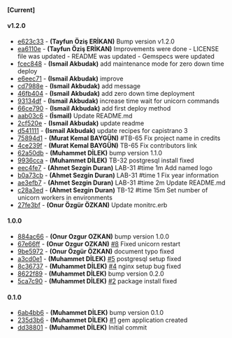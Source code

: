 
#### [Current]


#### v1.2.0
 * [e623c33](../../commit/e623c33) - __(Tayfun Öziş ERİKAN)__ Bump version v1.2.0
 * [ea6110e](../../commit/ea6110e) - __(Tayfun Öziş ERİKAN)__ Improvements were done - LICENSE file was updated - README was updated - Gemspecs were updated
 * [fcec848](../../commit/fcec848) - __(Ismail Akbudak)__ add maintenance mode for zero down time deploy
 * [e6eec71](../../commit/e6eec71) - __(Ismail Akbudak)__ improve
 * [cd7988e](../../commit/cd7988e) - __(Ismail Akbudak)__ add message
 * [46fb404](../../commit/46fb404) - __(Ismail Akbudak)__ add zero down time deployment
 * [93134df](../../commit/93134df) - __(Ismail Akbudak)__ increase time wait for unicorn commands
 * [66ce790](../../commit/66ce790) - __(Ismail Akbudak)__ add first deploy method
 * [aab03c6](../../commit/aab03c6) - __(İsmail)__ Update README.md
 * [2cf520e](../../commit/2cf520e) - __(Ismail Akbudak)__ update readme
 * [d541111](../../commit/d541111) - __(Ismail Akbudak)__ update recipes for capistrano 3
 * [75894d1](../../commit/75894d1) - __(Murat Kemal BAYGÜN)__ #TB-65 Fix project name in credits
 * [4ce239f](../../commit/4ce239f) - __(Murat Kemal BAYGÜN)__ TB-65 Fix contributors link
 * [62a50db](../../commit/62a50db) - __(Muhammet DİLEK)__ bump version 1.1.0
 * [9936cca](../../commit/9936cca) - __(Muhammet DİLEK)__ TB-32 postgresql install fixed
 * [eec4fe7](../../commit/eec4fe7) - __(Ahmet Sezgin Duran)__ LAB-31 #time 1m Add named logo
 * [b0a73cb](../../commit/b0a73cb) - __(Ahmet Sezgin Duran)__ LAB-31 #time 1 Fix year information
 * [ae3efb7](../../commit/ae3efb7) - __(Ahmet Sezgin Duran)__ LAB-31 #time 2m Update README.md
 * [c28a3ed](../../commit/c28a3ed) - __(Ahmet Sezgin Duran)__ TB-12 #time 15m Set number of unicorn workers in environments
 * [27fe3bf](../../commit/27fe3bf) - __(Onur Özgür ÖZKAN)__ Update monitrc.erb

#### 1.0.0
 * [884ac66](../../commit/884ac66) - __(Onur Ozgur OZKAN)__ bump version 1.0.0
 * [67e66ff](../../commit/67e66ff) - __(Onur Ozgur OZKAN)__ [#8](../../issues/8) Fixed unicorn restart
 * [9be5972](../../commit/9be5972) - __(Onur Özgür ÖZKAN)__ document typo fixed
 * [a3cd0e1](../../commit/a3cd0e1) - __(Muhammet DİLEK)__ [#5](../../issues/5) postgresql setup fixed
 * [8c36737](../../commit/8c36737) - __(Muhammet DİLEK)__ [#4](../../issues/4) nginx setup bug fixed
 * [8622f89](../../commit/8622f89) - __(Muhammet DİLEK)__ bump version 0.2.0
 * [5ca7c90](../../commit/5ca7c90) - __(Muhammet DİLEK)__ [#2](../../issues/2) package install fixed

#### 0.1.0
 * [6ab4bb6](../../commit/6ab4bb6) - __(Muhammet DİLEK)__ bump version 0.1.0
 * [235d3b6](../../commit/235d3b6) - __(Muhammet DİLEK)__ [#1](../../issues/1) gem application created
 * [dd38801](../../commit/dd38801) - __(Muhammet DİLEK)__ Initial commit
